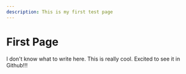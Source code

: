 ```yaml
---
description: This is my first test page
---
```


# First Page

I don't know what to write here. This is really cool. Excited to see it in Github!!!

